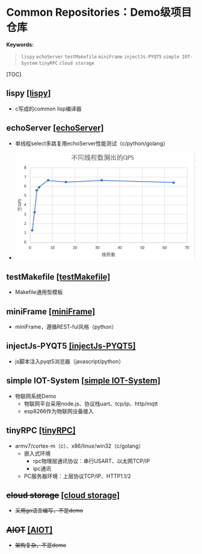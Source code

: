 # Common Repositories：Demo级项目仓库
**Keywords:**

> `lispy`  `echoServer`  `testMakefile`  `miniFrame`  `injectJs-PYQT5`  `simple IOT-System`  `tinyRPC`  `cloud storage`

[TOC]

## lispy [[lispy]](http://www.baidu.com "lispy")
- c写成的common lisp编译器
## echoServer [[echoServer]](http://www.baidu.com "echoServer")
- 单线程select多路复用echoServer性能测试（c/python/golang）

- ![img](https://github.com/lzc978/common/blob/master/QFS.png)

## testMakefile [[testMakefile]](http://www.baidu.com "testMakefile")

- Makefile通用型模板

## miniFrame [[miniFrame]](http://www.baidu.com "miniFrame")

- miniFrame，遵循REST-ful风格（python）

## injectJs-PYQT5 [[injectJs-PYQT5]](http://www.baidu.com "injectJs-PYQT5")

- js脚本注入pyqt5浏览器（javascript/python）

## simple IOT-System [[simple IOT-System]](http://www.baidu.com "simple IOT-System")

- 物联网系统Demo
  - 物联网平台采用node.js、协议栈uart、tcp/ip、http/mqtt
  - esp8266作为物联网设备接入

## tinyRPC [[tinyRPC]](https://www.baidu.com "tinyRPC")

- armv7/cortex-m（c）、x86/linux/win32（c/golang）
  - 嵌入式环境
    - rpc物理层通讯协议：串行USART、以太网TCP/IP
    - ipc通讯
  - PC服务器环境：上层协议TCP/IP、HTTP1.1/2

## ~~cloud storage~~ [[cloud storage]](http://www.baidu.com "cloud storage")

- ~~采用go语言编写，不是demo~~

## ~~AIOT~~ [[AIOT]](http://www.baidu.com "AIOT")

- ~~架构复杂，不是demo~~


